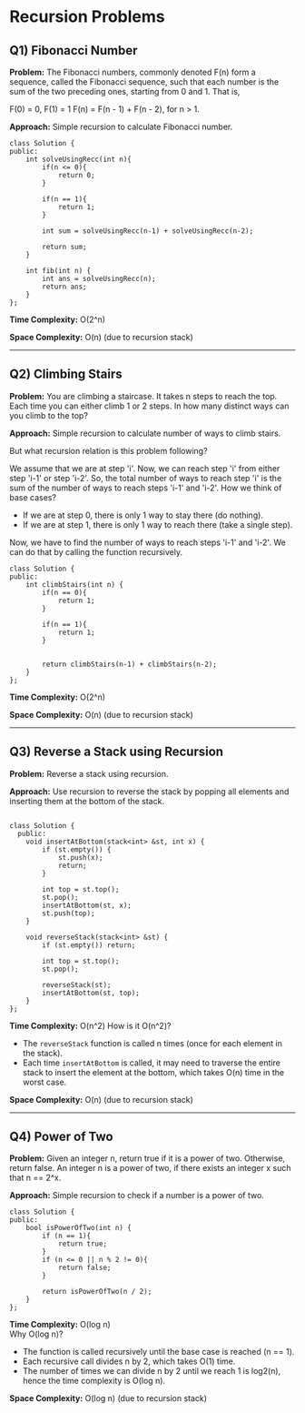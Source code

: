 # Recursion Problems

## Q1) Fibonacci Number

**Problem:** The Fibonacci numbers, commonly denoted F(n) form a sequence, called the Fibonacci sequence, such that each number is the sum of the two preceding ones, starting from 0 and 1. That is,

F(0) = 0, F(1) = 1
F(n) = F(n - 1) + F(n - 2), for n > 1.

**Approach:** Simple recursion to calculate Fibonacci number.

```
class Solution {
public:
    int solveUsingRecc(int n){
        if(n <= 0){
            return 0;
        }

        if(n == 1){
            return 1;
        }

        int sum = solveUsingRecc(n-1) + solveUsingRecc(n-2);

        return sum;
    }

    int fib(int n) {
        int ans = solveUsingRecc(n);
        return ans;
    }
};
```

**Time Complexity:** O(2^n)

**Space Complexity:** O(n) (due to recursion stack)

---

## Q2) Climbing Stairs

**Problem:** You are climbing a staircase. It takes n steps to reach the top. Each time you can either climb 1 or 2 steps. In how many distinct ways can you climb to the top?

**Approach:** Simple recursion to calculate number of ways to climb stairs.

But what recursion relation is this problem following?

We assume that we are at step 'i'. Now, we can reach step 'i' from either step 'i-1' or step 'i-2'. So, the total number of ways to reach step 'i' is the sum of the number of ways to reach steps 'i-1' and 'i-2'.
How we think of base cases?

- If we are at step 0, there is only 1 way to stay there (do nothing).
- If we are at step 1, there is only 1 way to reach there (take a single step).

Now, we have to find the number of ways to reach steps 'i-1' and 'i-2'. We can do that by calling the function recursively.

```
class Solution {
public:
    int climbStairs(int n) {
        if(n == 0){
            return 1;
        }

        if(n == 1){
            return 1;
        }


        return climbStairs(n-1) + climbStairs(n-2);
    }
};
```

**Time Complexity:** O(2^n)

**Space Complexity:** O(n) (due to recursion stack)

---

## Q3) Reverse a Stack using Recursion

**Problem:** Reverse a stack using recursion.

**Approach:** Use recursion to reverse the stack by popping all elements and inserting them at the bottom of the stack.

```

class Solution {
  public:
    void insertAtBottom(stack<int> &st, int x) {
        if (st.empty()) {
            st.push(x);
            return;
        }

        int top = st.top();
        st.pop();
        insertAtBottom(st, x);
        st.push(top);
    }

    void reverseStack(stack<int> &st) {
        if (st.empty()) return;

        int top = st.top();
        st.pop();

        reverseStack(st);
        insertAtBottom(st, top);
    }
};
```

**Time Complexity:** O(n^2)
How is it O(n^2)?

- The `reverseStack` function is called n times (once for each element in the stack).
- Each time `insertAtBottom` is called, it may need to traverse the entire stack to insert the element at the bottom, which takes O(n) time in the worst case.

**Space Complexity:** O(n) (due to recursion stack)

---

## Q4) Power of Two

**Problem:** Given an integer n, return true if it is a power of two. Otherwise, return false. An integer n is a power of two, if there exists an integer x such that n == 2^x.

**Approach:** Simple recursion to check if a number is a power of two.

```
class Solution {
public:
    bool isPowerOfTwo(int n) {
        if (n == 1){
            return true;
        }
        if (n <= 0 || n % 2 != 0){
            return false;
        }

        return isPowerOfTwo(n / 2);
    }
};
```

**Time Complexity:** O(log n)  
Why O(log n)?

- The function is called recursively until the base case is reached (n == 1).
- Each recursive call divides n by 2, which takes O(1) time.
- The number of times we can divide n by 2 until we reach 1 is log2(n), hence the time complexity is O(log n).

**Space Complexity:** O(log n) (due to recursion stack)
